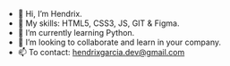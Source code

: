 - 👋 Hi, I’m Hendrix.
- 👀 My skills: HTML5, CSS3, JS, GIT & Figma. 
- 🌱 I’m currently learning Python.
- 🤝 I’m looking to collaborate and learn in your company.
- 📫 To contact: hendrixgarcia.dev@gmail.com

<!---
hd-rx8/hd-rx8 is a ✨ special ✨ repository because its `README.md` (this file) appears on your GitHub profile.
You can click the Preview link to take a look at your changes.
--->
